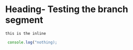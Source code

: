 # Heading- Testing the branch segment  
<!--there is no br comment-->
` this is the inline `</br>
    <!--ther is br commment-->
```javascript
 console.log("nothing);
```